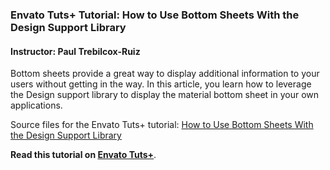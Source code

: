 ### Envato Tuts+ Tutorial: How to Use Bottom Sheets With the Design Support Library

#### Instructor: Paul Trebilcox-Ruiz

Bottom sheets provide a great way to display additional information to your users without getting in the way. In this article, you learn how to leverage the Design support library to display the material bottom sheet in your own applications.

Source files for the Envato Tuts+ tutorial: [How to Use Bottom Sheets With the Design Support Library](http://code.tutsplus.com/articles/how-to-use-bottom-sheets-with-the-design-support-library--cms-26031)

**Read this tutorial on [Envato Tuts+](https://code.tutsplus.com)**.
